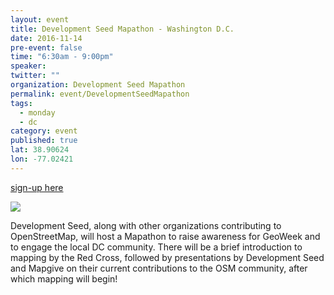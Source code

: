 ```yaml
---
layout: event
title: Development Seed Mapathon - Washington D.C.
date: 2016-11-14
pre-event: false
time: "6:30am - 9:00pm"
speaker: 
twitter: ""
organization: Development Seed Mapathon
permalink: event/DevelopmentSeedMapathon
tags: 
  - monday
  - dc
category: event
published: true
lat: 38.90624
lon: -77.02421
---
```

[sign-up here](https://www.eventbrite.com/e/osm-geoweek-mapathon-hosted-by-development-seed-tickets-29088088255)

<img src="{{site.baseurl}}/img/post-images/dev_seed_mapathon.png">

Development Seed, along with other organizations contributing to OpenStreetMap, 
will host a Mapathon to raise awareness for GeoWeek and to engage the local DC community. 
There will be a brief introduction to mapping by the Red Cross, followed by presentations by 
Development Seed and Mapgive on their current contributions to the OSM community, after which mapping will begin!


